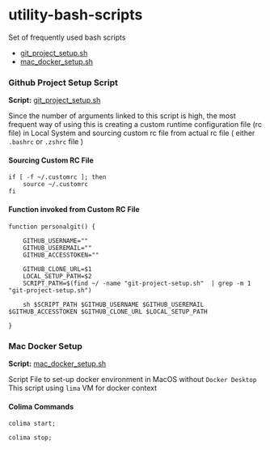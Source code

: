 # utility-bash-scripts
Set of frequently used bash scripts 

- [git_project_setup.sh](#github-project-setup-script)
- [mac_docker_setup.sh](#mac-docker-setup)

### Github Project Setup Script
**Script:** [git_project_setup.sh](git_project_setup.sh)

Since the number of arguments linked to this script is high, the most frequent way of using this is creating a custom runtime configuration file (rc file) in Local System and sourcing custom rc file from actual rc file ( either `.bashrc` or `.zshrc` file )

#### Sourcing Custom RC File
```
if [ -f ~/.customrc ]; then
    source ~/.customrc
fi
```

#### Function invoked from Custom RC File
```
function personalgit() {
    
    GITHUB_USERNAME=""
    GITHUB_USEREMAIL=""
    GITHUB_ACCESSTOKEN=""

    GITHUB_CLONE_URL=$1
    LOCAL_SETUP_PATH=$2
    SCRIPT_PATH=$(find ~/ -name "git-project-setup.sh"  | grep -m 1 "git-project-setup.sh")

    sh $SCRIPT_PATH $GITHUB_USERNAME $GITHUB_USEREMAIL $GITHUB_ACCESSTOKEN $GITHUB_CLONE_URL $LOCAL_SETUP_PATH

}
```

### Mac Docker Setup

**Script:** [mac_docker_setup.sh](mac_docker_setup.sh)

Script File to set-up docker environment in MacOS without `Docker Desktop`
This script using `lima` VM for docker context

#### Colima Commands
```
colima start;
```
```
colima stop;
```
